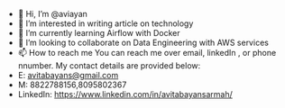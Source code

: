 - 👋 Hi, I’m @aviayan
- 👀 I’m interested in writing article on technology
- 🌱 I’m currently learning Airflow with Docker
- 💞️ I’m looking to collaborate on Data Engineering with AWS services
- 📫 How to reach me You can reach me over email, linkedIn ,  or  phone nnumber. My contact details are provided below:
- E: avitabayans@gmail.com
- M: 8822788156,8095802367
- LinkedIn: https://www.linkedin.com/in/avitabayansarmah/

<!---
aviayan/aviayan is a ✨ special ✨ repository because its `README.md` (this file) appears on your GitHub profile.
You can click the Preview link to take a look at your changes.
--->
